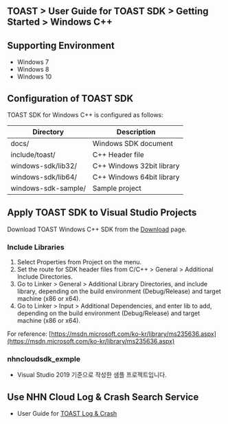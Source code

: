 ## TOAST > User Guide for TOAST SDK > Getting Started > Windows C++

## Supporting Environment

* Windows 7
* Windows 8
* Windows 10

## Configuration of TOAST SDK

TOAST SDK for Windows C++ is configured as follows:

| Directory | Description |
|---|---|
| docs/ | Windows SDK document |
| include/toast/ | C++ Header file |
| windows-sdk/lib32/ | C++ Windows 32bit library |
| windows-sdk/lib64/ | C++ Windows 64bit library |
| windows-sdk-sample/ | Sample project |

## Apply TOAST SDK to Visual Studio Projects

Download TOAST Windows C++ SDK from the [Download](../../../Download/#toast-sdk) page.

### Include Libraries

1. Select Properties from Project on the menu.
2. Set the route for SDK header files from C/C++ > General > Additional Include Directories.
3. Go to Linker > General > Additional Library Directories, and include library, depending on the build environment (Debug/Release) and target machine (x86 or x64).
4. Go to Linker > Input > Additional Dependencies, and enter lib to add, depending on the build environment (Debug/Release) and target machine (x86 or x64).

For reference: [https://msdn.microsoft.com/ko-kr/library/ms235636.aspx](https://msdn.microsoft.com/ko-kr/library/ms235636.aspx)

### nhncloudsdk_exmple
* Visual Studio 2019 기준으로 작성한 샘플 프로젝트입니다.

## Use NHN Cloud Log & Crash Search Service

* User Guide for [TOAST Log & Crash](./log-collector-windows)

